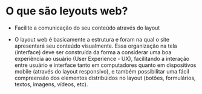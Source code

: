 # O que são leyouts web?

- Facilite a comunicação do seu conteúdo através do layout

- O layout web é basicamente a estrutura e foram na qual o site apresentará seu conteúdo visualmente. Essa organização na tela (interface) deve ser construída da forma a considerar uma boa experiência ao usuário (User Experience - UX), facilitando a interação entre usuário e interface tanto em computadores quanto em dispositivos mobile (através do layout responsivo), e também possibilitar uma fácil compreensão dos elementos distribúidos no layout (botões, formulários, textos, imagens, vídeos, etc). 
